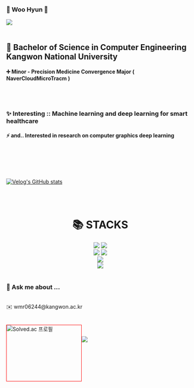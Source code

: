 <div>
    <a>
        <h3> 🌠 Woo Hyun 🌠 </h5><a href="https://hits.seeyoufarm.com"><img src="https://hits.seeyoufarm.com/api/count/incr/badge.svg?url=https%3A%2F%2Fgithub.com%2Fneverleaveualong&count_bg=%23E10743&title_bg=%23000000&icon=github.svg&icon_color=%23FFFFFF&title=git&edge_flat=true">
        </a></br></br>
    <a>
        <h2>🏫 Bachelor of Science in Computer Engineering Kangwon National University </h2>
        <h4>➕ Minor - Precision Medicine Convergence Major ( NaverCloudMicroTracm )</h4>
    </a>
          <br><br>
        <h3>✨ Interesting :: Machine learning and deep learning for smart healthcare</h3>
        <h4>⚡ and.. Interested in research on computer graphics deep learning </h4>
    <a></a>
    <br><br><br><br>
</div>
        
  [![Velog's GitHub stats](https://velog-readme-stats.vercel.app/api/badge?name=neverleaveualong)](https://velog.io/@neverleaveualong)

  <br><br>
        
  <div align=center><h1>📚 STACKS</h1></div>
  <div align=center> 
  <img src="https://img.shields.io/badge/java-007396?style=for-the-badge&logo=java&logoColor=black"> 
  <img src="https://img.shields.io/badge/python-3776AB?style=for-the-badge&logo=python&logoColor=white"> 
    <br>
  <img src="https://img.shields.io/badge/html5-E34F26?style=for-the-badge&logo=html5&logoColor=white"> 
  <img src="https://img.shields.io/badge/css-1572B6?style=for-the-badge&logo=css3&logoColor=white"> 
  <br>
  <img src="https://img.shields.io/badge/linux-FCC624?style=for-the-badge&logo=linux&logoColor=black">
  <br>
  <img src="https://img.shields.io/badge/github-181717?style=for-the-badge&logo=github&logoColor=white">
  </div>

              

 
    
    
<div>
    </br>
    <h3>💬 Ask me about ...</h3>
    </br>
    ✉️ wmr06244@kangwon.ac.kr</br></br></br>
</div>




<div style="width:200px; height:150px; border:1px solid red; float:left;">    
    <img src="http://mazassumnida.wtf/api/v2/generate_badge?boj=wmr06244" alt="Solved.ac 프로필"></br></br></br></br>
</div>


</br><img src="https://github-readme-stats.vercel.app/api/top-langs/?username=neverleaveualong&layout=compact"><br><br></br>


